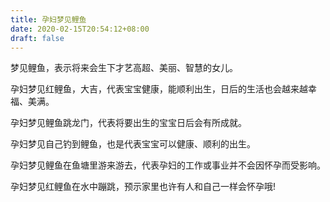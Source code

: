 ```yaml
---
title: 孕妇梦见鲤鱼
date: 2020-02-15T20:54:12+08:00
draft: false
---
```


梦见鲤鱼，表示将来会生下才艺高超、美丽、智慧的女儿。

孕妇梦见红鲤鱼，大吉，代表宝宝健康，能顺利出生，日后的生活也会越来越幸福、美满。

孕妇梦见鲤鱼跳龙门，代表将要出生的宝宝日后会有所成就。

孕妇梦见自己钓到鲤鱼，也是代表宝宝可以健康、顺利的出生。

孕妇梦见鲤鱼在鱼塘里游来游去，代表孕妇的工作或事业并不会因怀孕而受影响。

孕妇梦见红鲤鱼在水中蹦跳，预示家里也许有人和自己一样会怀孕哦!